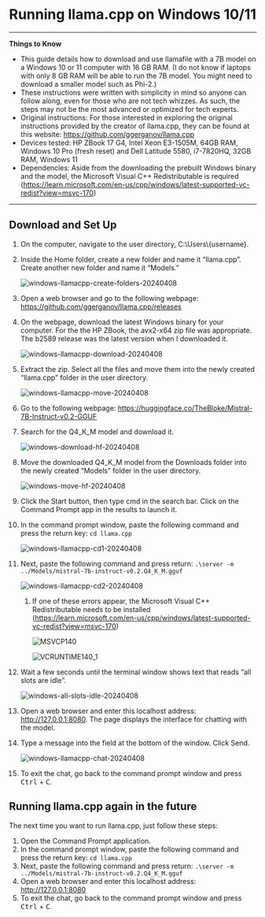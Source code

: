 # Running llama.cpp on Windows 10/11
---
**Things to Know**
* This guide details how to download and use llamafile with a 7B model on a Windows 10 or 11 computer with 16 GB RAM. (I do not know if laptops with only 8 GB RAM will be able to run the 7B model. You might need to download a smaller model such as Phi-2.)
* These instructions were written with simplicity in mind so anyone can follow along, even for those who are not tech whizzes. As such, the steps may not be the most advanced or optimized for tech experts.
* Original instructions: For those interested in exploring the original instructions provided by the creator of llama.cpp, they can be found at this website: https://github.com/ggerganov/llama.cpp
* Devices tested: HP ZBook 17 G4, Intel Xeon E3-1505M, 64GB RAM, Windows 10 Pro (fresh reset) and Dell Latitude 5580, i7-7820HQ, 32GB RAM, Windows 11
* Dependencies: Aside from the downloading the prebuilt Windows binary and the model, the Microsoft Visual C++ Redistributable is required (https://learn.microsoft.com/en-us/cpp/windows/latest-supported-vc-redist?view=msvc-170)
---
## Download and Set Up
1. On the computer, navigate to the user directory, C:\Users\\{username}. 
2. Inside the Home folder, create a new folder and name it “llama.cpp”. Create another new folder and name it “Models.”

    ![windows-llamacpp-create-folders-20240408](https://github.com/damnkittyworks/Local-LLMs-nonGPU-computers/assets/161262078/e8e8bb35-15fa-44da-a24d-aafa691e31ed)

    
3. Open a web browser and go to the following webpage: https://github.com/ggerganov/llama.cpp/releases
4. On the webpage, download the latest Windows binary for your computer. For the the HP ZBook, the avx2-x64 zip file was appropriate. The b2589 release was the latest version when I downloaded it.

    ![windows-llamacpp-download-20240408](https://github.com/damnkittyworks/Local-LLMs-nonGPU-computers/assets/161262078/f06285f4-f5a8-4966-b78a-c68c5148d5f1)


5. Extract the zip. Select all the files and move them into the newly created “llama.cpp” folder in the user directory.

   ![windows-llamacpp-move-20240408](https://github.com/damnkittyworks/Local-LLMs-nonGPU-computers/assets/161262078/467ec36b-5d28-4d56-aa91-074070c55a9c)


6. Go to the following webpage: https://huggingface.co/TheBloke/Mistral-7B-Instruct-v0.2-GGUF
7. Search for the Q4_K_M model and download it.

    ![windows-download-hf-20240408](https://github.com/damnkittyworks/Local-LLMs-nonGPU-computers/assets/161262078/f03ed6da-2cd3-43b8-b2b1-95a7791234e9)


8. Move the downloaded Q4_K_M model from the Downloads folder into the newly created “Models” folder in the user directory.

    
    ![windows-move-hf-20240408](https://github.com/damnkittyworks/Local-LLMs-nonGPU-computers/assets/161262078/45e6754d-e422-47cc-9fee-3398be60164b)


9. Click the Start button, then type cmd in the search bar. Click on the Command Prompt app in the results to launch it.
    

10. In the command prompt window, paste the following command and press the return key: `cd llama.cpp`
    
    ![windows-llamacpp-cd1-20240408](https://github.com/damnkittyworks/Local-LLMs-nonGPU-computers/assets/161262078/15026dde-cd8c-4f1e-a2f1-73e8d50f4d4f)


11. Next, paste the following command and press return: `.\server -m ../Models/mistral-7b-instruct-v0.2.Q4_K_M.gguf`
    
     ![windows-llamacpp-cd2-20240408](https://github.com/damnkittyworks/Local-LLMs-nonGPU-computers/assets/161262078/c42e8811-3fcb-4a1a-b36b-60340cc9deac)


    1. If one of these errors appear, the Microsoft Visual C++ Redistributable needs to be installed (https://learn.microsoft.com/en-us/cpp/windows/latest-supported-vc-redist?view=msvc-170)
       
        ![MSVCP140](https://github.com/damnkittyworks/Local-LLMs-nonGPU-computers/assets/161262078/2ae6f92f-7582-49c1-9a75-0ff3e20804a4)

        ![VCRUNTIME140_1](https://github.com/damnkittyworks/Local-LLMs-nonGPU-computers/assets/161262078/8f9e11af-cd94-4b8f-8256-47468f2a6bd1)



12. Wait a few seconds until the terminal window shows text that reads “all slots are idle”.

    
    ![windows-all-slots-idle-20240408](https://github.com/damnkittyworks/Local-LLMs-nonGPU-computers/assets/161262078/4210e9ad-ada5-4c4e-8096-f05fa3245e9e)


13. Open a web browser and enter this localhost address: http://127.0.0.1:8080. The page displays the interface for chatting with the model.
14. Type a message into the field at the bottom of the window. Click Send.

    ![windows-llamacpp-chat-20240408](https://github.com/damnkittyworks/Local-LLMs-nonGPU-computers/assets/161262078/48870514-326a-4475-9c4e-dbeccb0ff357)


15. To exit the chat, go back to the command prompt window and press <kbd>Ctrl</kbd> + <kbd>C</kbd>.

## Running llama.cpp again in the future
The next time you want to run llama.cpp, just follow these steps:
1. Open the Command Prompt application.
2. In the command prompt window, paste the following command and press the return key: `cd llama.cpp` 
3. Next, paste the following command and press return: `.\server -m ../Models/mistral-7b-instruct-v0.2.Q4_K_M.gguf`
4. Open a web browser and enter this localhost address: http://127.0.0.1:8080
5. To exit the chat, go back to the command prompt window and press <kbd>Ctrl</kbd> + <kbd>C</kbd>.

